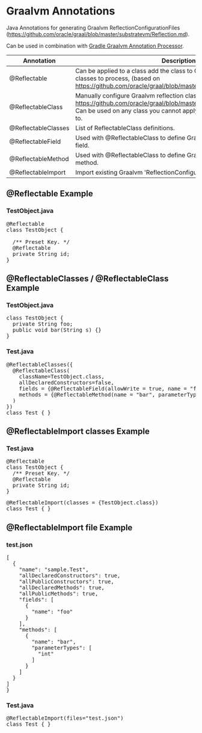 # Graalvm Annotations

Java Annotations for generating Graalvm ReflectionConfigurationFiles (https://github.com/oracle/graal/blob/master/substratevm/Reflection.md).

Can be used in combination with [Gradle Graalvm Annotation Processor](https://github.com/formkiq/graalvm-annotations-processor).

|Annotation|Description|
|--------------|--------------------------|
| @Reflectable |  Can be  applied to a class add the class to Graalvm's list of reflection classes to process, (based on https://github.com/oracle/graal/blob/master/substratevm/Reflection.md). |
| @ReflectableClass | Manually configure Graalvm reflection class (based on https://github.com/oracle/graal/blob/master/substratevm/Reflection.md). Can be used on any class you cannot apply the @Reflectable annotation to. |
@ReflectableClasses | List of ReflectableClass definitions. |
@ReflectableField | Used with @ReflectableClass to define Graalvm reflection for a class field. |
@ReflectableMethod | Used with @ReflectableClass to define Graalvm reflection for a class method. |
@ReflectableImport | Import existing Graalvm 'ReflectionConfigurationFiles' File. |

## @Reflectable Example

### TestObject.java
<pre>
@Reflectable
class TestObject {

  /** Preset Key. */
  @Reflectable
  private String id;
}
</pre>

## @ReflectableClasses / @ReflectableClass Example
### TestObject.java
<pre>
class TestObject {
  private String foo;
  public void bar(String s) {}
}
</pre>

### Test.java
<pre>
@ReflectableClasses({
  @ReflectableClass(
    className=TestObject.class,
    allDeclaredConstructors=false,
    fields = {@ReflectableField(allowWrite = true, name = "foo")},
    methods = {@ReflectableMethod(name = "bar", parameterTypes = {"java.lang.String"})}
  )
})
class Test { }
</pre>

## @ReflectableImport classes Example

### Test.java
<pre>
@Reflectable
class TestObject {
  /** Preset Key. */
  @Reflectable
  private String id;
}
</pre>
<pre>
@ReflectableImport(classes = {TestObject.class})
class Test { }
</pre>

## @ReflectableImport file Example

### test.json
<pre>
[
  {
    "name": "sample.Test",
    "allDeclaredConstructors": true,
    "allPublicConstructors": true,
    "allDeclaredMethods": true,
    "allPublicMethods": true,
    "fields": [
      {
        "name": "foo"
      }
    ],
    "methods": [
      {
        "name": "bar",
        "parameterTypes": [
          "int"
        ]
      }
    ]
  }
]
}
</pre>

### Test.java
<pre>
@ReflectableImport(files="test.json")
class Test { }
</pre>
